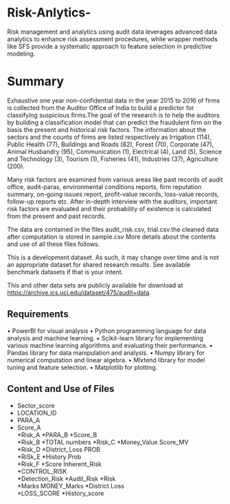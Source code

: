# Risk-Anlytics-
Risk management and  analytics using audit data leverages advanced data analytics to enhance risk assessment procedures, while wrapper methods like SFS provide a systematic approach to feature selection in predictive modeling.

Summary
=======
Exhaustive one year non-confidential data in the year 2015 to 2016 of firms is collected from the Auditor Office of India to build a predictor for classifying suspicious firms.The goal of the research is to help the auditors by building a classification model that can predict the fraudulent firm on the basis the present and historical risk factors. The information about the sectors and the counts of firms are listed respectively as Irrigation (114), Public Health (77), Buildings and Roads (82), Forest (70), Corporate (47), Animal Husbandry (95), Communication (1), Electrical (4), Land (5), Science and Technology (3), Tourism (1), Fisheries (41), Industries (37), Agriculture (200).

Many risk factors are examined from various areas like past records of audit office, audit-paras, environmental conditions reports, firm reputation summary, on-going issues report, profit-value records, loss-value records, follow-up reports etc. After in-depth interview with the auditors, important risk factors are evaluated and their probability of existence is calculated from the present and past records.

The data are contained in the files audit_risk.csv, trial.csv.the cleaned data after computation is stored in sample.csv More details about the contents and use of all these files follows.

This is a development dataset. As such, it may change over time and is not an appropriate dataset for shared research results. See available benchmark datasets if that is your intent.

This and other data sets are publicly available for download at https://archive.ics.uci.edu/dataset/475/audit+data.

Requirements
-------------------
• PowerBI for visual analysis 
• Python programming language for data analysis and machine 
learning. 
• Scikit-learn library for implementing various machine learning 
algorithms and evaluating their performance.
• Pandas library for data manipulation and analysis. 
• Numpy library for numerical computation and linear algebra.
• Mlxtend library for model tuning and feature selection.
• Matplotlib for plotting. 

Content and Use of Files
------------------------

* Sector_score
* LOCATION_ID	
* PARA_A	
* Score_A	
*Risk_A	
*PARA_B	
*Score_B	
*Risk_B	
*TOTAL	numbers	
*Risk_C	
*Money_Value	Score_MV	
*Risk_D	
*District_Loss	PROB	
*RiSk_E	
*History	Prob	
*Risk_F	
*Score	Inherent_Risk	
*CONTROL_RISK	
*Detection_Risk	
*Audit_Risk	
*Risk	
*Marks	MONEY_Marks	
*District	Loss	
*LOSS_SCORE	
*History_score






